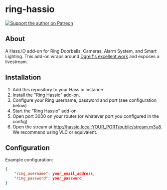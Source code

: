 # ring-hassio
[![Support the author on Patreon][patreon-shield]][patreon]
## About
A Hass.IO add-on for Ring Doorbells, Cameras, Alarm System, and Smart Lighting.
This add-on wraps around [Dgreif's excellent work](https://github.com/dgreif/ring) and exposes a livestream.

## Installation
1. Add this repository to your Hass.io instance
2. Install the "Ring Hassio" add-on.
3. Configure your Ring username, password and port (see configuration below)
4. Start the "Ring Hassio" add-on
5. Open port 3000 on your router (or whatever port you configured in the config)
6. Open the stream at http://hassio.local:YOUR_PORT/public/stream.m3u8. We recommend using VLC or equivalent.


## Configuration
Example configuration:
```json
{
    "ring_username": your_email_address,
    "ring_password": your_password
}
```

[patreon-shield]: https://frenck.dev/wp-content/uploads/2019/12/patreon.png
[patreon]: https://www.patreon.com/dutchdatadude